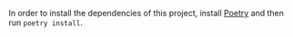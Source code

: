 In order to install the dependencies of this project, install [Poetry](https://github.com/sdispater/poetry) and then run `poetry install`.